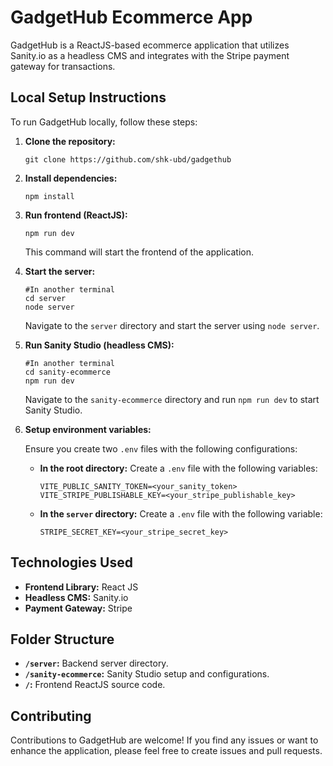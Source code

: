 # GadgetHub Ecommerce App

GadgetHub is a ReactJS-based ecommerce application that utilizes Sanity.io as a headless CMS and integrates with the Stripe payment gateway for transactions.

## Local Setup Instructions

To run GadgetHub locally, follow these steps:

1. **Clone the repository:**
   ```
   git clone https://github.com/shk-ubd/gadgethub
   ```

2. **Install dependencies:**
   ```
   npm install
   ```

3. **Run frontend (ReactJS):**
   ```
   npm run dev
   ```
   This command will start the frontend of the application.

4. **Start the server:**
   ```
   #In another terminal
   cd server
   node server
   ```
   Navigate to the `server` directory and start the server using `node server`.

5. **Run Sanity Studio (headless CMS):**
   ```
   #In another terminal
   cd sanity-ecommerce
   npm run dev
   ```
   Navigate to the `sanity-ecommerce` directory and run `npm run dev` to start Sanity Studio.

6. **Setup environment variables:**

   Ensure you create two `.env` files with the following configurations:

   - **In the root directory:** Create a `.env` file with the following variables:
     ```
     VITE_PUBLIC_SANITY_TOKEN=<your_sanity_token>
     VITE_STRIPE_PUBLISHABLE_KEY=<your_stripe_publishable_key>
     ```

   - **In the `server` directory:** Create a `.env` file with the following variable:
     ```
     STRIPE_SECRET_KEY=<your_stripe_secret_key>
     ```

## Technologies Used

- **Frontend Library:** React JS
- **Headless CMS:** Sanity.io
- **Payment Gateway:** Stripe

## Folder Structure

- **`/server`:** Backend server directory.
- **`/sanity-ecommerce`:** Sanity Studio setup and configurations.
- **`/`:** Frontend ReactJS source code.

## Contributing

Contributions to GadgetHub are welcome! If you find any issues or want to enhance the application, please feel free to create issues and pull requests.